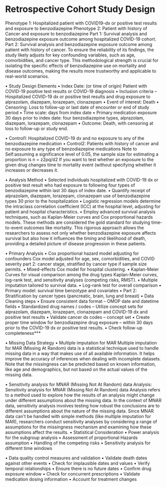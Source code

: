 # Retrospective Cohort Study Design

Phenotype 1: Hospitalized patient with COVID19-dx or positive test results and exposure to benzodiazepine 
Phenotype 2: Patient with history of Cancer and exposure to benzodiazepine
Part 1: Survival analysis and benzodiazepine exposure outcome among hospitalized COVID-19 cohort. 
Part 2: Survival analysis and benzodiazepine exposure outcome among patient with history of cancer.
To ensure the reliability of its findings, the study likely adjusts for key confounding variables, such as age, comorbidities, and cancer type. This methodological strength is crucial for isolating the specific effects of benzodiazepine use on mortality and disease outcomes, making the results more trustworthy and applicable to real-world scenarios.

•	Study Design Elements 
•	Index Date: (or time of origin) Patient with COVID-19 positive test results or COVID-19 diagnosis 
•	Inclusion criteria – Hospitalized COVID-19 dx or positive test results and drug exposure to alprazolam, diazepam, lorazepam, clonazepam
•	Event of interest: Death
•	Censoring: Loss to follow-up or last date of encounter or end of study period
•	Time scale: days from index date
•	Primary medication exposure 30 days prior to index date: four benzodiazepine types, alprazolam, diazepam, lorazepam, clonazepam
•	Outcome: Death, with censoring at loss to follow-up or study end.

•	Control1: 
Hospitalized COVID-19 dx and no exposure to any of the benzodiazepine medication 
•	Control2: 
Patients with history of cancer and no exposure to any type of benzodiazepine medications
Note to Self:assuming a significance level of 0.05, the sample size for estimating a proportion is n = z2pq/d2
If you want to test whether an exposure to the given drug changes time to mortality event (without specifying whether it increases or decreases it.
 
•	Analysis Method
•	Selected individuals hospitalized with COVID-19 dx or positive test result who had exposure to following four types of benzodiazepine within last 30 days of index date.
•	Quantify receipt of alprazolam, diazepam, lorazepam, clonazepam use of benzodiazepine types 30 prior to the hospitalization 
•	Logistic regression models determine the intraclass correlation coefficient (ICC) at the hospital level, adjusting for patient and hospital characteristics. 
•	Employ advanced survival analysis techniques, such as Kaplan-Meier curves and Cox proportional hazards models. These methods are considered the gold standard for studying time-to-event outcomes like mortality. This rigorous approach allows the researchers to assess not only whether benzodiazepine exposure affects survival but also how it influences the timing and likelihood of death, providing a detailed picture of disease progression in these patients.

•	Primary Analysis
•	Cox proportional hazard model adjusting for confounders
Cox model adjusted for age, sex, comorbidities, and COVID severity
 part 2: cancer stage, stratified by cancer type if sample size permits. 
•	Mixed-effects Cox model for hospital clustering. 
•	Kaplan-Meier Curves for visual comparison among the drug types
Kaplan-Meier curves, log-rank test, and sensitivity analyses (competing risks, RMST). 
•	Multiple imputation tailored to survival data.
•	Log-rank test for overall comparison
•	Primary model: survival time benzotype and covariates
•	Part 2: Stratification by cancer types (pancreatic, brain, lung and breast)
•	Data Cleaning steps
•	Ensure consistent data format – OMOP date and datetime fields
•	Standardized drug names / codes – Utilize concept sets for alprazolam, diazepam, lorazepam, clonazepam and COVID-19 dx and positive test results
•	Validate cancer dx codes – concept set
•	Create proper time window for benzodiazepine drug exposure – within 30 days prior to the COVID-19 dx or positive test results. 
•	Check follow-up completeness***

•	Missing Data Strategy 
•	Multiple imputation for MAR
Multiple imputation for MAR (Missing At Random) data is a statistical technique used to handle missing data in a way that makes use of all available information. It helps improve the accuracy of inferences when dealing with incomplete datasets.
Note that the missingness can be predicted based on known information, like age and demographics, but not based on the actual values of the missing data.

•	Sensitivity analysis for MNAR (Missing Not At Random) data Analysis:
Sensitivity analysis for MNAR (Missing Not At Random) data Analysis
refers to a method used to explore how the results of an analysis might change under different assumptions about the missing data. In the context of MNAR data, sensitivity analysis involves testing how robust the conclusions are to different assumptions about the nature of the missing data. Since MNAR data can't be handled with simple methods (like multiple imputation for MAR), researchers conduct sensitivity analyses by considering a range of assumptions for the missingness mechanism and examining how these assumptions affect the results.
•	Statistical Consideration
•	Power analysis for the subgroup analysis
•	Assessment of proportional Hazards assumption
•	Handling of the competing risks
•	Sensitivity analysis for different time windows

•	Data quality control measures and validation 
•	Validate death dates against other events
•	Check for implausible dates and values
•	Verify temporal relationships
•	Ensure there is no future dates
•	Confirm drug exposure window
•	Check for concurrent prescriptions
•	Validate medication dosing information
•	Account for treatment changes
